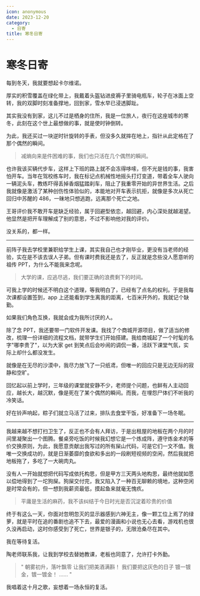 ```yaml
---
icon: anonymous
date: 2023-12-20
category:
  - 日寄
title: 寒冬日寄
---
```


# 寒冬日寄

每到冬天，我就要想起卡尔维诺。

厚实的积雪覆盖在绿化带上，我戴着头盔钻进皮褥子里骑电瓶车，轮子在冰面上空转，我的双脚时刻准备撑地，回到家，雪水早已浸透脚趾。

其实我没有到家，这儿不过是栖身的住所，我是一位旅人，夜行在这座城市的寒冬，此刻在这个世上最想做的事，就是使时钟倒转。

为此，我还买过一块逆时针旋转的手表，但没多久就摔在地上，指针从此定格在了那个偶然的瞬间。

> 减熵向来是件困难的事，我们也只活在几个偶然的瞬间。

也许我该买辆代步车，这样上下班的路上就不会冻得哆嗦，但不光是钱的事，我害怕开车。当年在驾校练车时，我在标记点机械性地摇头打灯变道，带着全车人驶向一辆泥头车，教练吓得丢掉香烟猛踏刹车，阻止了我重零开始的异世界生活。之后我就像是激活了某种创伤性体验似的，本能地对开车表示抗拒，就像是多次从死亡回归中苏醒的 486，一昧地只想逃跑，远离那个死亡之地。

王哥评价我不敢开车是缺乏经验，属于回避型依恋，越回避，内心深处就越渴望。他显然是把开车理解成了别的意思，不过不影响他对我的评价。

没关系的，都一样。

---

前阵子我去学校里兼职给学生上课，其实我自己也才刚毕业，更没有当老师的经验，实在是不该去误人子弟。但有课时费我还是去了，反正就是念些没人愿意听的祖传 PPT，为什么不能我来念呢。

> 大学的课，应逃尽逃，我们要正确的浪费剩下的时间。

可我上学的时候还不明白这个道理，等我明白了，已经有了点名的权利。于是我每次课都设置签到，app 上还能看到学生离我的距离，七百米开外的，我就记个缺勤。

如果我们角色互换，我就会成为我所讨厌的人。

除了念 PPT，我还要带一门软件开发课。我找了个商城开源项目，做了适当的修改，梳理一份详细的流程文档，就带学生们开始搭建。我给商城起了一个时髦的名字"哪李贵了"，以为大家 get 到笑点后会吵闹的调侃一番，活跃下课堂气氛，实际上却什么都没发生。

就像是在无尽的沙漠中，我尽力放飞了一只纸鸢，但唯一的回应只是无边无际的寂静和空旷。

回忆起以前上学时，三年级的课堂就安静不少，老师提个问题，也鲜有人主动回应，越长大，越沉默，像是死在了某个偶然的瞬间。而我，在埋怨尸体们不听我的冷笑话。

好在铃声响起，粽子们就立马活了过来，排队去食堂干饭，好准备下一场冬眠。

---

我越来越不想打扫卫生了，反正也不会有人拜访，于是出租屋的地板在两个月的时间里凝聚出一个图腾。餐桌旁吃饭的时候我幻想它是一个炼成阵，遵守炼金术的等价交换原则，为此，我愿意贡献出我写过的所有屎山代码，可是它们一文不值。我唯一交换成功的，就是日渐萎靡的食欲和多出的一段刷短视频的空闲，然后我就把地板拖了，多吃了一大碗肉丸。

没有人一开始就想把代码写成依托构思，但是甲方三天两头地构思，最终他就如愿以偿地得到了一坨狗屎。狗屎交付完，我又陷入了一种百无聊赖的境地，这种空闲是时常会有的，但一想到我薪资最低，摸起鱼来就毫无愧疚。

> 平庸是生活的麻药，我不该纠结于今日时光是否沉淀着珍贵的价值

终于有这么一天，你面对忽明忽灭的显示器感到六神无主，像一颗工位上焉了的绿萝，就是平时在追的番剧也追不下去，最爱的漫画和小说也无心去看，游戏机也很久没再启动，这时你感受到了死亡，世界是银子的，无限沧桑尽在其中。

我在等待复活。

陶老师联系我，让我到学校去替她教课，老板也同意了，允许打卡外勤。

> " 朝雾初升，落叶飘零
> 让我们把美酒满斟！
> 我们要把这灰色的日子
> 镀一镀金，镀一镀金！
> ......
> "

我唱着这十月之歌，妄想着一场永恒的复活。
